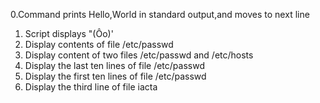 0.Command prints Hello,World in standard output,and moves to next line
1. Script displays "(Ôo)'
2. Display contents of file /etc/passwd
3. Display content of two files /etc/passwd and /etc/hosts
4. Display the last ten lines of file /etc/passwd
5. Display the first ten lines of file /etc/passwd
6. Display the third line of file iacta
